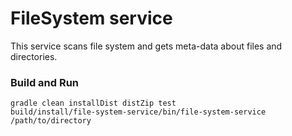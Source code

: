 # FileSystem service
This service scans file system and gets meta-data about files and directories.

### Build and Run
```
gradle clean installDist distZip test 
build/install/file-system-service/bin/file-system-service /path/to/directory
```
